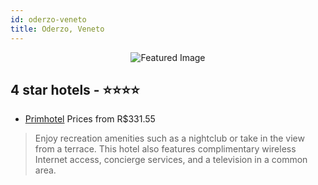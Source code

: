 ```yaml
---
id: oderzo-veneto
title: Oderzo, Veneto
---
```


<center><img src="https://i.travelapi.com/hotels/3000000/2530000/2520900/2520894/00aa4fea_z.jpg" alt="Featured Image" /></center>


##  4 star hotels - ⭐️⭐️⭐️⭐️

-    [Primhotel](https://us.hurb.com/hotels/oderzo/primhotel-JNP-JP972471?cmp=18055) Prices from R$331.55
   > Enjoy recreation amenities such as a nightclub or take in the view from a terrace. This hotel also features complimentary wireless Internet access, concierge services, and a television in a common area.
